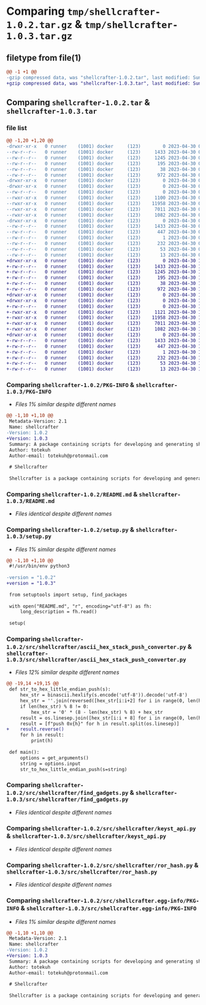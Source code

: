 # Comparing `tmp/shellcrafter-1.0.2.tar.gz` & `tmp/shellcrafter-1.0.3.tar.gz`

## filetype from file(1)

```diff
@@ -1 +1 @@
-gzip compressed data, was "shellcrafter-1.0.2.tar", last modified: Sun Apr 30 02:34:39 2023, max compression
+gzip compressed data, was "shellcrafter-1.0.3.tar", last modified: Sun Apr 30 12:07:35 2023, max compression
```

## Comparing `shellcrafter-1.0.2.tar` & `shellcrafter-1.0.3.tar`

### file list

```diff
@@ -1,20 +1,20 @@
-drwxr-xr-x   0 runner    (1001) docker     (123)        0 2023-04-30 02:34:39.019671 shellcrafter-1.0.2/
--rw-r--r--   0 runner    (1001) docker     (123)     1433 2023-04-30 02:34:39.019671 shellcrafter-1.0.2/PKG-INFO
--rw-r--r--   0 runner    (1001) docker     (123)     1245 2023-04-30 02:34:08.000000 shellcrafter-1.0.2/README.md
--rw-r--r--   0 runner    (1001) docker     (123)      195 2023-04-30 02:34:08.000000 shellcrafter-1.0.2/pyproject.toml
--rw-r--r--   0 runner    (1001) docker     (123)       38 2023-04-30 02:34:39.019671 shellcrafter-1.0.2/setup.cfg
--rw-r--r--   0 runner    (1001) docker     (123)      972 2023-04-30 02:34:08.000000 shellcrafter-1.0.2/setup.py
-drwxr-xr-x   0 runner    (1001) docker     (123)        0 2023-04-30 02:34:39.015671 shellcrafter-1.0.2/src/
-drwxr-xr-x   0 runner    (1001) docker     (123)        0 2023-04-30 02:34:39.019671 shellcrafter-1.0.2/src/shellcrafter/
--rw-r--r--   0 runner    (1001) docker     (123)        0 2023-04-30 02:34:08.000000 shellcrafter-1.0.2/src/shellcrafter/__init__.py
--rwxr-xr-x   0 runner    (1001) docker     (123)     1100 2023-04-30 02:34:08.000000 shellcrafter-1.0.2/src/shellcrafter/ascii_hex_stack_push_converter.py
--rwxr-xr-x   0 runner    (1001) docker     (123)    11958 2023-04-30 02:34:08.000000 shellcrafter-1.0.2/src/shellcrafter/find_gadgets.py
--rwxr-xr-x   0 runner    (1001) docker     (123)     7011 2023-04-30 02:34:08.000000 shellcrafter-1.0.2/src/shellcrafter/keyst_api.py
--rwxr-xr-x   0 runner    (1001) docker     (123)     1082 2023-04-30 02:34:08.000000 shellcrafter-1.0.2/src/shellcrafter/ror_hash.py
-drwxr-xr-x   0 runner    (1001) docker     (123)        0 2023-04-30 02:34:39.019671 shellcrafter-1.0.2/src/shellcrafter.egg-info/
--rw-r--r--   0 runner    (1001) docker     (123)     1433 2023-04-30 02:34:39.000000 shellcrafter-1.0.2/src/shellcrafter.egg-info/PKG-INFO
--rw-r--r--   0 runner    (1001) docker     (123)      447 2023-04-30 02:34:39.000000 shellcrafter-1.0.2/src/shellcrafter.egg-info/SOURCES.txt
--rw-r--r--   0 runner    (1001) docker     (123)        1 2023-04-30 02:34:39.000000 shellcrafter-1.0.2/src/shellcrafter.egg-info/dependency_links.txt
--rw-r--r--   0 runner    (1001) docker     (123)      232 2023-04-30 02:34:39.000000 shellcrafter-1.0.2/src/shellcrafter.egg-info/entry_points.txt
--rw-r--r--   0 runner    (1001) docker     (123)       53 2023-04-30 02:34:39.000000 shellcrafter-1.0.2/src/shellcrafter.egg-info/requires.txt
--rw-r--r--   0 runner    (1001) docker     (123)       13 2023-04-30 02:34:39.000000 shellcrafter-1.0.2/src/shellcrafter.egg-info/top_level.txt
+drwxr-xr-x   0 runner    (1001) docker     (123)        0 2023-04-30 12:07:35.443284 shellcrafter-1.0.3/
+-rw-r--r--   0 runner    (1001) docker     (123)     1433 2023-04-30 12:07:35.443284 shellcrafter-1.0.3/PKG-INFO
+-rw-r--r--   0 runner    (1001) docker     (123)     1245 2023-04-30 12:07:14.000000 shellcrafter-1.0.3/README.md
+-rw-r--r--   0 runner    (1001) docker     (123)      195 2023-04-30 12:07:14.000000 shellcrafter-1.0.3/pyproject.toml
+-rw-r--r--   0 runner    (1001) docker     (123)       38 2023-04-30 12:07:35.443284 shellcrafter-1.0.3/setup.cfg
+-rw-r--r--   0 runner    (1001) docker     (123)      972 2023-04-30 12:07:14.000000 shellcrafter-1.0.3/setup.py
+drwxr-xr-x   0 runner    (1001) docker     (123)        0 2023-04-30 12:07:35.443284 shellcrafter-1.0.3/src/
+drwxr-xr-x   0 runner    (1001) docker     (123)        0 2023-04-30 12:07:35.443284 shellcrafter-1.0.3/src/shellcrafter/
+-rw-r--r--   0 runner    (1001) docker     (123)        0 2023-04-30 12:07:14.000000 shellcrafter-1.0.3/src/shellcrafter/__init__.py
+-rwxr-xr-x   0 runner    (1001) docker     (123)     1121 2023-04-30 12:07:14.000000 shellcrafter-1.0.3/src/shellcrafter/ascii_hex_stack_push_converter.py
+-rwxr-xr-x   0 runner    (1001) docker     (123)    11958 2023-04-30 12:07:14.000000 shellcrafter-1.0.3/src/shellcrafter/find_gadgets.py
+-rwxr-xr-x   0 runner    (1001) docker     (123)     7011 2023-04-30 12:07:14.000000 shellcrafter-1.0.3/src/shellcrafter/keyst_api.py
+-rwxr-xr-x   0 runner    (1001) docker     (123)     1082 2023-04-30 12:07:14.000000 shellcrafter-1.0.3/src/shellcrafter/ror_hash.py
+drwxr-xr-x   0 runner    (1001) docker     (123)        0 2023-04-30 12:07:35.443284 shellcrafter-1.0.3/src/shellcrafter.egg-info/
+-rw-r--r--   0 runner    (1001) docker     (123)     1433 2023-04-30 12:07:35.000000 shellcrafter-1.0.3/src/shellcrafter.egg-info/PKG-INFO
+-rw-r--r--   0 runner    (1001) docker     (123)      447 2023-04-30 12:07:35.000000 shellcrafter-1.0.3/src/shellcrafter.egg-info/SOURCES.txt
+-rw-r--r--   0 runner    (1001) docker     (123)        1 2023-04-30 12:07:35.000000 shellcrafter-1.0.3/src/shellcrafter.egg-info/dependency_links.txt
+-rw-r--r--   0 runner    (1001) docker     (123)      232 2023-04-30 12:07:35.000000 shellcrafter-1.0.3/src/shellcrafter.egg-info/entry_points.txt
+-rw-r--r--   0 runner    (1001) docker     (123)       53 2023-04-30 12:07:35.000000 shellcrafter-1.0.3/src/shellcrafter.egg-info/requires.txt
+-rw-r--r--   0 runner    (1001) docker     (123)       13 2023-04-30 12:07:35.000000 shellcrafter-1.0.3/src/shellcrafter.egg-info/top_level.txt
```

### Comparing `shellcrafter-1.0.2/PKG-INFO` & `shellcrafter-1.0.3/PKG-INFO`

 * *Files 1% similar despite different names*

```diff
@@ -1,10 +1,10 @@
 Metadata-Version: 2.1
 Name: shellcrafter
-Version: 1.0.2
+Version: 1.0.3
 Summary: A package containing scripts for developing and generating shellcode
 Author: totekuh
 Author-email: totekuh@protonmail.com
 
 # Shellcrafter
 
 Shellcrafter is a package containing scripts for developing and generating shellcode.
```

### Comparing `shellcrafter-1.0.2/README.md` & `shellcrafter-1.0.3/README.md`

 * *Files identical despite different names*

### Comparing `shellcrafter-1.0.2/setup.py` & `shellcrafter-1.0.3/setup.py`

 * *Files 1% similar despite different names*

```diff
@@ -1,10 +1,10 @@
 #!/usr/bin/env python3
 
-version = "1.0.2"
+version = "1.0.3"
 
 from setuptools import setup, find_packages
 
 with open("README.md", "r", encoding="utf-8") as fh:
     long_description = fh.read()
 
 setup(
```

### Comparing `shellcrafter-1.0.2/src/shellcrafter/ascii_hex_stack_push_converter.py` & `shellcrafter-1.0.3/src/shellcrafter/ascii_hex_stack_push_converter.py`

 * *Files 12% similar despite different names*

```diff
@@ -19,14 +19,15 @@
 def str_to_hex_little_endian_push(s):
     hex_str = binascii.hexlify(s.encode('utf-8')).decode('utf-8')
     hex_str = ''.join(reversed([hex_str[i:i+2] for i in range(0, len(hex_str), 2)]))
     if len(hex_str) % 8 != 0:
         hex_str = '0' * (8 - len(hex_str) % 8) + hex_str
     result = os.linesep.join([hex_str[i:i + 8] for i in range(0, len(hex_str), 8)])
     result = [f"push 0x{h}" for h in result.split(os.linesep)]
+    result.reverse()
     for h in result:
         print(h)
 
 def main():
     options = get_arguments()
     string = options.input
     str_to_hex_little_endian_push(s=string)
```

### Comparing `shellcrafter-1.0.2/src/shellcrafter/find_gadgets.py` & `shellcrafter-1.0.3/src/shellcrafter/find_gadgets.py`

 * *Files identical despite different names*

### Comparing `shellcrafter-1.0.2/src/shellcrafter/keyst_api.py` & `shellcrafter-1.0.3/src/shellcrafter/keyst_api.py`

 * *Files identical despite different names*

### Comparing `shellcrafter-1.0.2/src/shellcrafter/ror_hash.py` & `shellcrafter-1.0.3/src/shellcrafter/ror_hash.py`

 * *Files identical despite different names*

### Comparing `shellcrafter-1.0.2/src/shellcrafter.egg-info/PKG-INFO` & `shellcrafter-1.0.3/src/shellcrafter.egg-info/PKG-INFO`

 * *Files 1% similar despite different names*

```diff
@@ -1,10 +1,10 @@
 Metadata-Version: 2.1
 Name: shellcrafter
-Version: 1.0.2
+Version: 1.0.3
 Summary: A package containing scripts for developing and generating shellcode
 Author: totekuh
 Author-email: totekuh@protonmail.com
 
 # Shellcrafter
 
 Shellcrafter is a package containing scripts for developing and generating shellcode.
```

